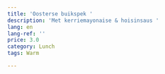 ```yaml
---
title: 'Oosterse buikspek '
description: 'Met kerriemayonaise & hoisinsaus '
lang: en
lang-ref: ''
price: 3.0
category: Lunch
tags: Warm

---
```

